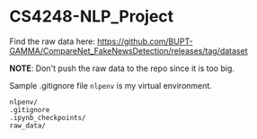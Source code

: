 # CS4248-NLP_Project

Find the raw data here:
https://github.com/BUPT-GAMMA/CompareNet_FakeNewsDetection/releases/tag/dataset

**NOTE**: Don't push the raw data to the repo since it is too big.

Sample .gitignore file
`nlpenv` is my virtual environment.
```
nlpenv/
.gitignore
.ipynb_checkpoints/
raw_data/
```
